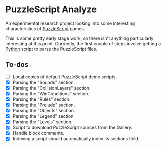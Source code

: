 PuzzleScript Analyze
====================

An experimental research project looking into some interesting characteristics of [PuzzleScript](http://www.puzzlescript.net) games.

This is some pretty early stage work, so there isn't anything particularly interesting at this point. Currently, the first couple of steps involve getting a [Python](http://www.python.org) script to parse the PuzzleScript files. 


To-dos
------
- [ ] Local copies of default PuzzleScript demo scripts.
- [X] Parsing the "Sounds" section.
- [x] Parsing the "CollisionLayers" section.
- [x] Parsing the "WinConditions" section.
- [x] Parsing the "Rules" section.
- [x] Parsing the "Prelude" section.
- [x] Parsing the "Objects" section.
- [x] Parsing the "Legend" section.
- [x] Parsing the "Levels" section.
- [x] Script to download PuzzleScript sources from the Gallery.
- [x] Handle block comments.
- [x] Indexing a script should automatically index its sections field.
